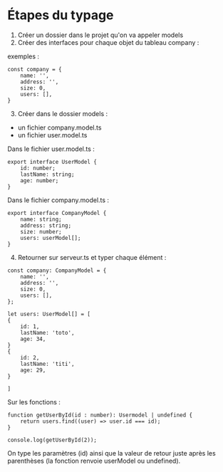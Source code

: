 # Étapes du typage

1) Créer un dossier dans le projet qu'on va appeler models
2) Créer des interfaces pour chaque objet du tableau company :

exemples : 

````
const company = {
    name: '',
    address: '',
    size: 0,
    users: [],
}
````

3) Créer dans le dossier models :
* un fichier company.model.ts 
* un fichier user.model.ts 

Dans le fichier user.model.ts :

````
export interface UserModel {
    id: number;
    lastName: string;
    age: number;
}
````

Dans le fichier company.model.ts : 
````
export interface CompanyModel {
    name: string;
    address: string;
    size: number;
    users: userModel[];
}
````

4) Retourner sur serveur.ts et typer chaque élément :

````
const company: CompanyModel = {
    name: '',
    address: '',
    size: 0,
    users: [],
};

let users: UserModel[] = [
{
    id: 1,
    lastName: 'toto',
    age: 34,
}
{
    id: 2,
    lastName: 'titi',
    age: 29,
}

]
````

Sur les fonctions : 

````
function getUserById(id : number): Usermodel | undefined {
    return users.find((user) => user.id === id);
}

console.log(getUserById(2));
````

On type les paramètres (id) ainsi que la valeur de retour juste après les parenthèses (la fonction renvoie userModel ou undefined).
